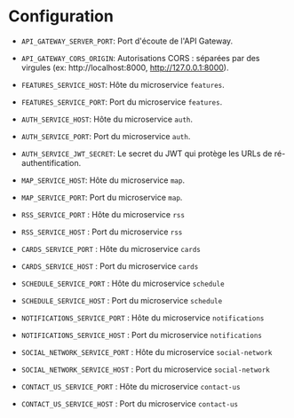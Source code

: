 # Configuration
- `API_GATEWAY_SERVER_PORT`: Port d'écoute de l'API Gateway.
- `API_GATEWAY_CORS_ORIGIN`: Autorisations CORS : séparées par des virgules (ex: http://localhost:8000, http://127.0.0.1:8000).

- `FEATURES_SERVICE_HOST`: Hôte du microservice `features`.
- `FEATURES_SERVICE_PORT`: Port du microservice `features`.

- `AUTH_SERVICE_HOST`: Hôte du microservice `auth`.
- `AUTH_SERVICE_PORT`: Port du microservice `auth`.
- `AUTH_SERVICE_JWT_SECRET`: Le secret du JWT qui protège les URLs de ré-authentification.

- `MAP_SERVICE_HOST`: Hôte du microservice `map`.
- `MAP_SERVICE_PORT`: Port du microservice `map`.

- `RSS_SERVICE_PORT` : Hôte du microservice `rss`
- `RSS_SERVICE_HOST` : Port du microservice `rss`

- `CARDS_SERVICE_PORT` : Hôte du microservice `cards`
- `CARDS_SERVICE_HOST` : Port du microservice `cards`

- `SCHEDULE_SERVICE_PORT` : Hôte du microservice `schedule`
- `SCHEDULE_SERVICE_HOST` : Port du microservice `schedule`

- `NOTIFICATIONS_SERVICE_PORT` : Hôte du microservice `notifications`
- `NOTIFICATIONS_SERVICE_HOST` : Port du microservice `notifications`

- `SOCIAL_NETWORK_SERVICE_PORT` : Hôte du microservice `social-network`
- `SOCIAL_NETWORK_SERVICE_HOST` : Port du microservice `social-network`

- `CONTACT_US_SERVICE_PORT` : Hôte du microservice `contact-us`
- `CONTACT_US_SERVICE_HOST` : Port du microservice `contact-us`